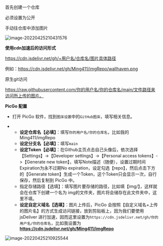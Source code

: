 首先创建一个仓库

必须设置为公开

手动往仓库中添加图片

![image-20220425210431576](https://cdn.jsdelivr.net/gh/Ming411/imgRepo/img/image-20220425210431576.png)



**使用cdn加速后的访问形式**

https://cdn.jsdelivr.net/gh/+用户名/仓库名/图片具体路径

例如：https://cdn.jsdelivr.net/gh/Ming411/imgRepo/wallhaven.png

原生git访问

https://raw.githubusercontent.com/你的用户名/你的仓库名/main/文件路径来访问所上传的图片。



**PicGo 配置**

- 打开 PicGo 软件，找到`图床设置`中的`GitHub图床`，填写相关信息。

- - **设定仓库名【必填】**：填写`你的用户名/你的仓库名`，比如我的 Ming411/imgRepo
  - **设定分支名【必填】**：填写`main`
  - **设定Token【必填】**：在Github主页点击自己头像后，依次选择【Settings】->【Developer settings】->【Personal access tokens】->【Generate new token】，填写Note描述（随便），设置过期时间Expiration为永不过期No expiration，设定勾选【repo】，然后点击下方的【Generate token】生成一个Token，这个Token只会显示一次，自行保存，然后复制到 PicGo 中。
  - 指定存储路径【选填】：填写图片要存储的路径，比如填【img/】，这样就会在仓库下创建一个名为 img的文件夹，图片将会储存在此文件夹中，这里不填。
  - **设定自定义域名【选填】**：图片上传后，PicGo 会按照【自定义域名+上传的图片名】的方式生成访问链接，放到剪贴板上，因为我们要使用 jsDeliver 进行加速，因而这里设置为`https://cdn.jsdelivr.net/gh/你的用户名/你的仓库名`，比如我设置为**https://cdn.jsdelivr.net/gh/Ming411/imgRepo**



![image-20220425210925544](https://cdn.jsdelivr.net/gh/Ming411/imgRepo/img/image-20220425210925544.png)